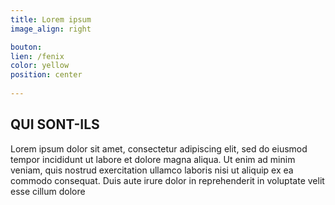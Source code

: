 ```yaml
---
title: Lorem ipsum
image_align: right

bouton:
lien: /fenix
color: yellow
position: center
  
---
```


##  QUI SONT-ILS

Lorem ipsum dolor sit amet, consectetur adipiscing elit, sed do eiusmod tempor incididunt ut labore et dolore magna aliqua. Ut enim ad minim veniam, quis nostrud exercitation ullamco laboris nisi ut aliquip ex ea commodo consequat. Duis aute irure dolor in reprehenderit in voluptate velit esse cillum dolore 

